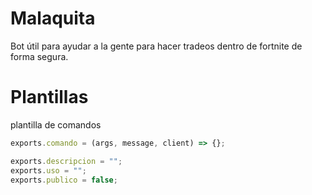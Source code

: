 # Malaquita
Bot útil para ayudar a la gente para hacer tradeos dentro de fortnite de forma segura.

# Plantillas
plantilla de comandos
```js
exports.comando = (args, message, client) => {};

exports.descripcion = "";
exports.uso = "";
exports.publico = false;
```
